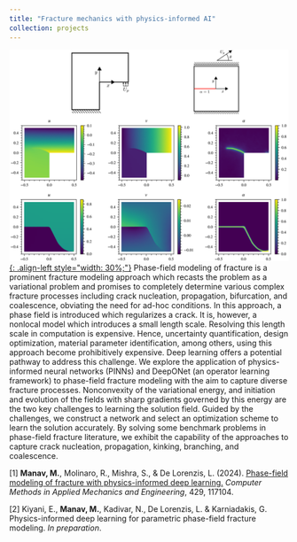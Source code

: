 ```yaml
---
title: "Fracture mechanics with physics-informed AI"
collection: projects
---
```


[![styled-image](/images/fracture.png){: .align-left style="width: 30%;"}](/images/fracture.png) Phase-field modeling of fracture is a prominent fracture modeling approach which recasts the problem as a variational problem and promises to completely determine various complex fracture processes including crack nucleation, propagation, bifurcation, and coalescence, obviating the need for ad-hoc conditions. In this approach, a phase field is introduced which regularizes a crack. It is, however, a nonlocal model which introduces a small length scale. Resolving this length scale in computation is expensive. Hence, uncertainty quantification, design optimization, material parameter identification, among others, using this approach become prohibitively expensive. Deep learning offers a potential pathway to address this challenge. We explore the application of physics-informed neural networks (PINNs) and DeepONet (an operator learning framework) to phase-field fracture modeling with the aim to capture diverse fracture processes. Nonconvexity of the variational energy, and initiation and evolution of the fields with sharp gradients governed by this energy are the two key challenges to learning the solution field. Guided by the challenges, we construct a network and select an optimization scheme to learn the solution accurately. By solving some benchmark problems in phase-field fracture literature, we exhibit the capability of the approaches to capture crack nucleation, propagation, kinking, branching, and coalescence.  
  
[1] **Manav, M.**, Molinaro, R., Mishra, S., & De Lorenzis, L. (2024). <u><a href="https://doi.org/10.1016/j.cma.2024.117104">Phase-field modeling of fracture with physics-informed deep learning</a>.</u> *Computer Methods in Applied Mechanics and Engineering*, 429, 117104.  
  
[2] Kiyani, E., **Manav, M.**, Kadivar, N., De Lorenzis, L. & Karniadakis, G. Physics-informed deep learning for parametric phase-field fracture modeling. *In preparation*.
